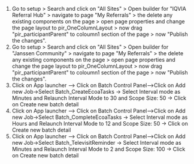 1. Go to setup > Search and click on "All Sites" > Open builder for "IQVIA Referral Hub" > navigate to page "My Referrals" > the delete any existing components on the page > open page properties and change the page layout to pir_OneColumnLayout > now drag "pir_participantParent" to coloumn1 section of the page > now "Publish the changes".
2. Go to setup > Search and click on "All Sites" > Open builder for "Janssen Community" > navigate to page "My Referrals" > the delete any existing components on the page > open page properties and change the page layout to pir_OneColumnLayout > now drag "pir_participantParent" to coloumn1 section of the page > now "Publish the changes".
3. Click on App launcher --> Click on Batch Control Panel-->Click on Add new Job->Select Batch_CreateEcoaTasks -> Select Interval mode as Minutes and Relaunch Interval Mode to 30 and Scope Size: 50 -> Click on Create new batch detail
4. Click on App launcher --> Click on Batch Control Panel-->Click on Add new Job->Select Batch_CompleteEcoaTasks -> Select Interval mode as Hours and Relaunch Interval Mode to 12 and Scope Size: 50 -> Click on Create new batch detail
5. Click on App launcher --> Click on Batch Control Panel-->Click on Add new Job->Select Batch_TelevisitReminder -> Select Interval mode as Minutes and Relaunch Interval Mode to 2 and Scope Size: 100 -> Click on Create new batch detail

